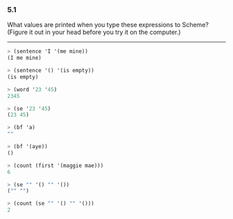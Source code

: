 ### 5.1

What values are printed when you type these expressions to Scheme? (Figure it out in your head before you try it on the computer.)

***

~~~ scheme
> (sentence 'I '(me mine))
(I me mine)

> (sentence '() '(is empty))
(is empty)

> (word '23 '45)
2345

> (se '23 '45)
(23 45)

> (bf 'a)
""

> (bf '(aye))
()

> (count (first '(maggie mae)))
6

> (se "" '() "" '())
("" "")

> (count (se "" '() "" '()))
2
~~~
